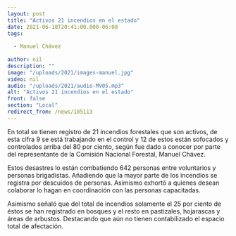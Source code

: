 ```yaml
---
layout: post
title: "Activos 21 incendios en el estado"
date: 2021-06-18T20:41:00.000-06:00
tags:
  
  - Manuel Chávez
  
author: nil
description: ""
image: "/uploads/2021/images-manuel.jpg"
video: nil
audio: "/uploads/2021/audio-MV05.mp3"
alt: "Activos 21 incendios en el estado"
front: false
section: "Local"
redirect_from: /news/185113
---
```


En total se tienen registro de 21 incendios forestales que son activos, de esta cifra 9 se está trabajando en el control y 12 de estos están sofocados y controlados arriba del 80 por ciento, según fue dado a conocer por parte del representante de la Comisión Nacional Forestal, Manuel Chávez.

Estos desastres lo están combatiendo 642 personas entre voluntarios y personas brigadistas. Añadiendo que la mayor parte de los incendios se registra por descuidos de personas. Asimismo exhortó a quienes desean colaborar lo hagan en coordinación con las personas capacitadas.

Asimismo señaló que del total de incendios solamente el 25 por ciento de éstos se han registrado en bosques y el resto en pastizales, hojarascas y áreas de arbustos. Destacando que aún no tienen contabilizado el espacio total de afectación.
